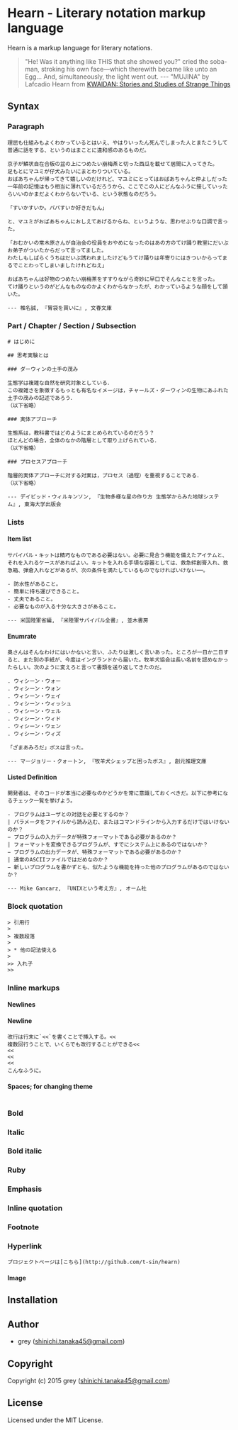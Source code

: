 # Hearn - Literary notation markup language

Hearn is a markup language for literary notations.

>  "He! Was it anything like THIS that she showed you?" cried the soba-man, stroking his own face—which therewith became like unto an Egg... And, simultaneously, the light went out.
> --- "MUJINA" by Lafcadio Hearn from [KWAIDAN: Stories and Studies of Strange Things](http://www.gutenberg.org/files/1210/1210-h/1210-h.htm)


## Syntax

### Paragraph

```
理屈も仕組みもよくわかっているとはいえ、やはりいったん死んでしまった人とまたこうして普通に話をする、というのはまことに違和感のあるものだ。

京子が鱗状自在合板の盆の上につめたい崩梅茶と切った西瓜を載せて居間に入ってきた。
足もとにマユミが仔犬みたいにまとわりついている。
おばあちゃんが帰ってきて嬉しいのだけれど、マユミにとってはおばあちゃんと仲よしだった一年前の記憶はもう相当に薄れているだろうから、ここでこの人にどんなふうに接していったらいいのかまだよくわからないでいる、という状態なのだろう。

「すいかすいか。パパすいか好きだもん」

と、マユミがおばあちゃんにおしえてあげるからね、というような、思わせぶりな口調で言った。

「おむかいの常木原さんが自治会の役員をおやめになったのはあの方のてけ踊り教室にだいぶお弟子がついたからだって言ってました。
わたしもしばらくうちはだいぶ誘われましたけどもうてけ踊りは年寄りにはきついからってまるでことわってしまいましたけれどねえ」

おばあちゃんは好物のつめたい崩梅茶をすすりながら奇妙に早口でそんなことを言った。
てけ踊りというのがどんなものなのかよくわからなかったが、わかっているような顔をして頷いた。

--- 椎名誠, 『胃袋を買いに』, 文春文庫
```

### Part / Chapter / Section / Subsection

```
# はじめに

## 思考実験とは

### ダーウィンの土手の茂み

生態学は複雑な自然を研究対象としている．
この複雑さを象徴するもっとも有名なイメージは，チャールズ・ダーウィンの生物にあふれた土手の茂みの記述であろう．
（以下省略）

### 実体アプローチ

生態系は，教科書ではどのようにまとめられているのだろう？
ほとんどの場合，全体のなかの階層として取り上げられている．
（以下省略）

### プロセスアプローチ

階層的実体アプローチに対する対案は，プロセス（過程）を重視することである．
（以下省略）

--- デイビッド・ウィルキンソン, 『生物多様な星の作り方 生態学からみた地球システム』, 東海大学出版会
```

### Lists

#### Item list

```
サバイバル・キットは精巧なものである必要はない。必要に見合う機能を備えたアイテムと、それを入れるケースがあればよい。キットを入れる手頃な容器としては、救急絆創膏入れ、救急箱、弾倉入れなどがあるが、次の条件を満たしているものでなければいけない──。

- 防水性があること。
- 簡単に持ち運びできること。
- 丈夫であること。
- 必要なものが入る十分な大きさがあること。

--- 米国陸軍省編, 『米陸軍サバイバル全書』, 並木書房
```

#### Enumrate

```
奥さんはそんなわけにはいかないと言い、ふたりは激しく言いあった。ところが一日か二日すると、また別の手紙が、今度はイングランドから届いた。牧羊犬協会は長い名前を認めなかったらしい。次のように変えろと言って書類を送り返してきたのだ。

. ウィシーン・ウォー
. ウィシーン・ウォン
. ウィシーン・ウェイ
. ウィシーン・ウィッシュ
. ウィシーン・ウェル
. ウィシーン・ウィド
. ウィシーン・ウェン
. ウィシーン・ウィズ

「ざまあみろだ」ボスは言った。

--- マージョリー・クォートン, 『牧羊犬シェップと困ったボス』, 創元推理文庫
```

#### Listed Definition

```
開発者は、そのコードが本当に必要なのかどうかを常に意識しておくべきだ。以下に参考になるチェック一覧を挙げよう。

- プログラムはユーザとの対話を必要とするのか？
| パラメータをファイルから読み込む、またはコマンドラインから入力するだけではいけないのか？
− プログラムの入力データが特殊フォーマットである必要があるのか？
| フォーマットを変換できるプログラムが、すでにシステム上にあるのではないか？
− プログラムの出力データが、特殊フォーマットである必要があるのか？
| 通常のASCIIファイルではだめなのか？
− 新しいプログラムを書かずとも、似たような機能を持った他のプログラムがあるのではないか？

--- Mike Gancarz, 『UNIXという考え方』, オーム社
```


### Block quotation

```
> 引用行
>
> 複数段落
> 
> * 他の記法使える
> 
>> 入れ子
>> 
```

### Inline markups

#### Newlines

#### Newline

```
改行は行末に`<<`を書くことで挿入する。<<
複数回行うことで、いくらでも改行することができる<<
<<
<<
<<
こんなふうに。
```

#### Spaces; for changing theme

```

```

### Bold

### Italic

### Bold italic

### Ruby

### Emphasis

### Inline quotation

### Footnote

### Hyperlink

```
プロジェクトページは[こちら](http://github.com/t-sin/hearn)
```

#### Image



## Installation

## Author

* grey (shinichi.tanaka45@gmail.com)

## Copyright

Copyright (c) 2015 grey (shinichi.tanaka45@gmail.com)

## License

Licensed under the MIT License.

